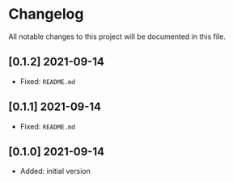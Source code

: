 # Changelog

All notable changes to this project will be documented in this file.

## [0.1.2] 2021-09-14

- Fixed: `README.md`

## [0.1.1] 2021-09-14

- Fixed: `README.md`

## [0.1.0] 2021-09-14

- Added: initial version
